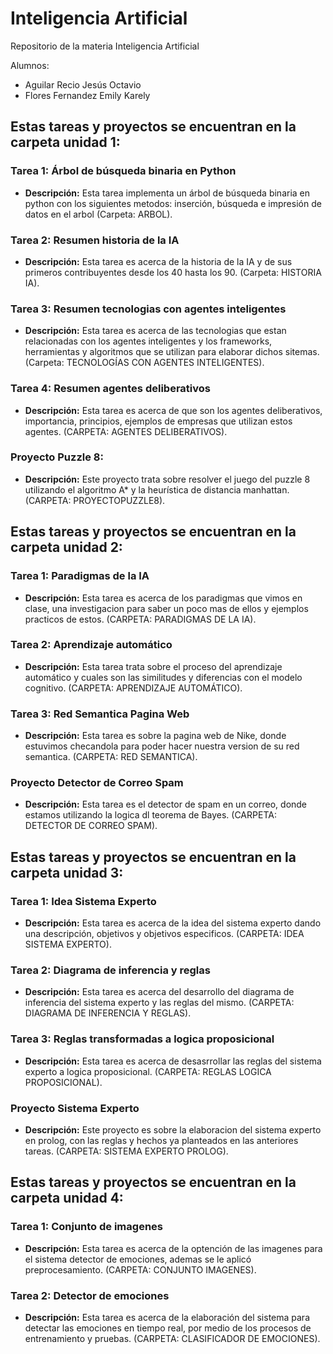 # Inteligencia Artificial
Repositorio de la materia Inteligencia Artificial

Alumnos: 

- Aguilar Recio Jesús Octavio
- Flores Fernandez Emily Karely

## Estas tareas y proyectos se encuentran en la carpeta unidad 1:

### Tarea 1: Árbol de búsqueda binaria en Python
- **Descripción:** Esta tarea implementa un árbol de búsqueda binaria en python con los siguientes metodos: inserción, búsqueda e impresión de datos en el arbol (Carpeta: ARBOL).

### Tarea 2: Resumen historia de la IA
- **Descripción:** Esta tarea es acerca de la historia de la IA y de sus primeros contribuyentes desde los 40 hasta los 90. (Carpeta: HISTORIA IA).

### Tarea 3: Resumen tecnologias con agentes inteligentes
- **Descripción:** Esta tarea es acerca de las tecnologias que estan relacionadas con los agentes inteligentes y los frameworks, herramientas y algoritmos que se utilizan para elaborar dichos sitemas. (Carpeta: TECNOLOGÍAS CON AGENTES INTELIGENTES).

### Tarea 4: Resumen agentes deliberativos
- **Descripción:** Esta tarea es acerca de que son los agentes deliberativos, importancia, principios, ejemplos de empresas que utilizan estos agentes. (CARPETA: AGENTES DELIBERATIVOS).

### Proyecto Puzzle 8:
- **Descripción:** Este proyecto trata sobre resolver el juego del puzzle 8 utilizando el algoritmo A* y la heurística de distancia manhattan. (CARPETA: PROYECTOPUZZLE8).

## Estas tareas y proyectos se encuentran en la carpeta unidad 2:

### Tarea 1: Paradigmas de la IA
- **Descripción:** Esta tarea es acerca de los paradigmas que vimos en clase, una investigacion para saber un poco mas de ellos y ejemplos practicos de estos. (CARPETA: PARADIGMAS DE LA IA).

### Tarea 2: Aprendizaje automático
- **Descripción:** Esta tarea trata sobre el proceso del aprendizaje automático y cuales son las similitudes y diferencias con el modelo cognitivo. (CARPETA: APRENDIZAJE AUTOMÁTICO).

### Tarea 3: Red Semantica Pagina Web
- **Descripción:** Esta tarea es sobre la pagina web de Nike, donde estuvimos checandola para poder hacer nuestra version de su red semantica. (CARPETA: RED SEMANTICA).

### Proyecto Detector de Correo Spam
- **Descripción:** Esta tarea es el detector de spam en un correo, donde estamos utilizando la logica dl teorema de Bayes. (CARPETA: DETECTOR DE CORREO SPAM).

## Estas tareas y proyectos se encuentran en la carpeta unidad 3:

### Tarea 1: Idea Sistema Experto
- **Descripción:** Esta tarea es acerca de la idea del sistema experto dando una descripción, objetivos y objetivos especificos. (CARPETA: IDEA SISTEMA EXPERTO).

### Tarea 2: Diagrama de inferencia y reglas
- **Descripción:** Esta tarea es acerca del desarrollo del diagrama de inferencia del sistema experto y las reglas del mismo. (CARPETA: DIAGRAMA DE INFERENCIA Y REGLAS).

### Tarea 3: Reglas transformadas a logica proposicional
- **Descripción:** Esta tarea es acerca de desasrrollar las reglas del sistema experto a logica proposicional. (CARPETA: REGLAS LOGICA PROPOSICIONAL).

### Proyecto Sistema Experto
- **Descripción:** Este proyecto es sobre la elaboracion del sistema experto en prolog, con las reglas y hechos ya planteados en las anteriores tareas. (CARPETA: SISTEMA EXPERTO PROLOG).

## Estas tareas y proyectos se encuentran en la carpeta unidad 4:

### Tarea 1: Conjunto de imagenes
- **Descripción:** Esta tarea es acerca de la optención de las imagenes para el sistema detector de emociones, ademas se le aplicó preprocesamiento. (CARPETA: CONJUNTO IMAGENES).

### Tarea 2: Detector de emociones
- **Descripción:** Esta tarea es acerca de la elaboración del sistema para detectar las emociones en tiempo real, por medio de los procesos de entrenamiento y pruebas. (CARPETA: CLASIFICADOR DE EMOCIONES).
